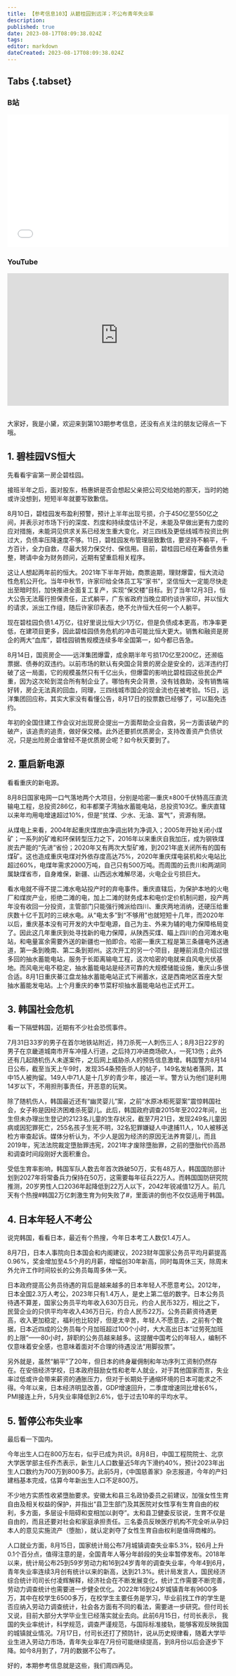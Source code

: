 ```yaml
---
title: 【参考信息103】从碧桂园到远洋；不公布青年失业率
description: 
published: true
date: 2023-08-17T08:09:38.024Z
tags: 
editor: markdown
dateCreated: 2023-08-17T08:09:38.024Z
---
```


## Tabs {.tabset}
### B站
<div style="position: relative; padding: 30% 45%;">
<iframe style="position: absolute; width: 100%; height: 100%; left: 0; top: 0;" src="//player.bilibili.com/player.html?&bvid=BV号&page=1&as_wide=1&high_quality=1&danmaku=1&autoplay=0" scrolling="no" border="0" frameborder="no" framespacing="0" allowfullscreen="true"></iframe>
</div>

### YouTube
<div style="position: relative; padding: 30% 45%;">
<iframe style="position: absolute; top: 0; left: 0; width: 100%; height: 100%;" src="https://www.youtube-nocookie.com/embed/YouTubeVID" title="YouTube video player" frameborder="0" allow="accelerometer; autoplay; clipboard-write; encrypted-media; gyroscope; picture-in-picture" allowfullscreen></iframe>
</div>

## 

大家好，我是小黛，欢迎来到第103期参考信息，还没有点关注的朋友记得点一下哦。

## 1. 碧桂园VS恒大

先看看宇宙第一房企碧桂园。

接班半年之后，面对股东，杨惠妍是否会想起父亲把公司交给她的那天，当时的她或许没想到，短短半年就要写致歉信。

8月10日，碧桂园发布盈利预警，预计上半年出现亏损，介于450亿至550亿之间，并表示对市场下行的深度、烈度和持续度估计不足，未能及早做出更有力度的应对措施，未能洞见供求关系已经发生重大变化，对三四线及更低线城市投资比例过大，负债率压降速度不够。11日，碧桂园发布管理层致歉信，要坚持不躺平，千方百计，全力自救，尽最大努力保交付、保信用。目前，碧桂园已经在筹备债务重整，聘请中金为财务顾问，近期有望重启相关程序。

这让人想起两年前的恒大。2021年下半年开始，商票逾期，理财爆雷，恒大流动性危机公开化。当年中秋节，许家印给全体员工写“家书”，坚信恒大一定能尽快走出至暗时刻，加快推进全面复工复产，实现“保交楼”目标。到了当年12月3日，恒大公告无法履行担保责任，正式躺平，广东省政府当晚立即约谈许家印，并以恒大的请求，派出工作组，随后许家印表态，绝不允许恒大任何一个人躺平。

现在碧桂园负债1.4万亿，往好里说比恒大少1万亿，但是负债成本更高，市净率更低，在建项目更多，因此碧桂园债务危机的冲击可能比恒大更大。销售和融资是房企的两大“血库”，碧桂园销售规模连续多年全国第一，如今都已告急。

8月14日，国资房企——远洋集团爆雷，成余期半年亏损170亿至200亿，还濒临票据、债券的双违约。以前市场的默认有央国企背景的房企是安全的，远洋违约打破了这一局面，它的规模虽然只有千亿出头，但爆雷的影响比碧桂园这些民企严重，因为这次轮到混合所有制企业了。哪怕有央企背景，没有钱救助，没有销售端好转，房企无法真的回血，同理，三四线城市国企的现金流也在被考验。15日，远洋集团回应称，其实大家没有看懂公告，8月17日的投票数已经够了，可以豁免违约。

年初的全国住建工作会议对出现房企提出一方面帮助企业自救，另一方面该破产的破产，该追责的追责，做好保交楼。此外还要抓优质房企，支持改善资产负债状况，只是出险房企谁曾经不是优质房企呢？如今秋天要到了。

## 2. 重启新电源 

看看重庆的新电源。

8月8日国家电网一口气落地两个大项目，分别是哈密—重庆±800千伏特高压直流输电工程，总投资286亿，和丰都栗子湾抽水蓄能电站，总投资103亿。重庆直辖以来年均用电增速超过10%，但是“贫煤、少水、无油、富气”，资源有限。

从煤电上来看，2004年起重庆煤炭由净调出转为净调入；2005年开始关闭小煤矿；一系列的矿难和环保转型压力之下，2016年以来重庆自我加压，成为钢铁煤炭去产能的“先进”省份；2020年又有两次大型矿难，到2021年底关闭所有的国有煤矿。这也造成重庆电煤对外依存度高达75%，2020年重庆煤电装机和火电站比超过60%，电煤年需求2000万吨，自己只有500万吨。而周围的云贵川和两湖同属缺煤省市，自身难保，新疆、山西远水难解尽渴，火电企业亏损巨大。

看水电就不得不提二滩水电站投产时的弃电事件。重庆直辖后，为保护本地的火电厂和煤炭产业，拒绝二滩的电，加上二滩的财务成本和电价定价机制问题，投产两年没有收回一分投资，主管部门只能强行摊派给四川、重庆两地消纳，还硬压给重庆数十亿千瓦时的三峡水电。从“电太多”到“不够用”也就短短十几年，而2020年以后，重庆基本没有可开发的大中型电源，自己为主、外来为辅的电力保障格局变了。因此这几年重庆到处寻找新的电力保障，从陕西买煤、瞄上四川的白河滩水电站，和电量富余需要外送的新疆也一拍即合。哈密—重庆工程是第三条疆电外送通道，第一条到晚南、第二条到郑州。这次开工的另一个项目，是睡前消息介绍过很多回的抽水蓄能电站，服务于长距离输电工程，这次哈密的电就来自风电光伏基地。而风电光电不稳定，抽水蓄能电站是经济可靠的大规模储能设施，重庆山多很合适。8月1日重庆綦江盘龙抽水蓄能电站正式下闸蓄水，这是西南地区首座大型抽水蓄能发电站。上个月重庆的奉节菜籽坝抽水蓄能电站也正式开工。

## 3. 韩国社会危机

看一下隔壁韩国，近期有不少社会恐慌事件。

7月31日33岁的男子在首尔地铁站附近，持刀杀死一人刺伤三人；8月3日22岁的男子在京畿道城南市开车冲撞人行道，之后持刀冲进商场砍人，一死13伤；此外还有几起随机伤人未遂案件，之后网上威胁杀人的预告信息激增。韩国警方8月14日公布，截至当天上午9时，发现354条预告杀人的帖子，149名发帖者落网，其中15人被拘留。149人中71人是十几岁的青少年，接近一半。警方认为他们是利用14岁以下，不用担刑事责任，开恶意的玩笑。

除了随机伤人，韩国最近还有“幽灵婴儿”案，之前“水原冰柜死婴案”震惊韩国社会，女子称是因经济困难杀死婴儿。此后，韩国政府调查2015年至2022年间，出生但未办理出生登记的2123名儿童的生存状况，截至7月21日，发现249名儿童因病或因犯罪死亡，255名孩子生死不明，32名犯罪嫌疑人中逮捕11人，10人被移送检方审查起诉。媒体分析认为，不少人是因为经济的原因无法养育婴儿，而且2019年，宪法法院裁定墮胎罪违宪，2021年才废除墮胎罪，之前的墮胎代价高昂和调查时间段刚好大面积重合。

受低生育率影响，韩国军队人数去年首次跌破50万，实有48万人，韩国国防部计划到2027年将常备兵力保持在50万，这需要每年征兵22万人。而韩国国防研究院推测，20岁男性人口2036年起降低到22万人以下，2042年锐减值12万人。前几天有个热搜#韩国2万亿刺激生育为何失败了#，里面讲的倒也不仅仅适用于韩国。

## 4. 日本年轻人不考公

说完韩国，看看日本，最近有个热搜，今年日本考工人数仅1.4万人。

8月7日，日本人事院向日本国会和内阁建议，2023财年国家公务员平均月薪提高0.96%，奖金增加至4.5个月的月薪，增幅创30年新高，同时每周休三天，除周末外允许工作时间较长的公务员每周多休一天。

日本政府提高公务员待遇的背后是越来越多的日本年轻人不愿意考公。2012年，日本全国2.3万人考公，2023年只有1.4万人，是史上第二低的数字。日本公务员待遇不算差，国家公务员平均年收入630万日元，约合人民币32万，相比之下，民营企业的只供平均年收入436万日元，约合人民币22万。公务员薪资待遇更高，收入更加稳定，福利也比较好，但是太辛苦，年轻人不愿意去，之前有个数据，日本近四成的公务员每个月加班超过100个小时，大大高出日本“过劳死加班的上限”——80小时，辞职的公务员越来越多。这提醒中国考公的年轻人，编制不仅意味着安全感，也意味着面对不合理的待遇没法“用脚投票”。

另外就是，虽然“躺平”了20年，但日本的终身雇佣制和年功序列工资制仍然存在。在安倍经济学校，日本政府鼓励女性和老年人就业，对于其他国家而言，失业率过低或许会带来薪资的通胀压力，但对于长期处于通缩环境的日本可能求之不得。今年以来，日本经济明显改善，GDP增速回升，二季度增速同比增长6%，PMI接连上升，5月失业率降低到2.6%，低于过去10年的平均水平。

## 5. 暂停公布失业率

最后看一下国内。

今年出生人口在800万左右，似乎已成为共识。8月8日，中国工程院院士、北京大学医学部主任乔杰表示，新生儿人口数量近5年内下滑约40%，预计2023年出生人口数约为700万到800多万。此前5月，《中国慈善家》杂志报道，今年的产妇建档基本完成，估算今年新出生人口不足800万。

不少地方实质性收紧墮胎要求。安徽太和县三名政协委员之前建议，加强女性生育自由及相关权益的保护，并指出“县卫生部门及其医院对女性享有生育自由的权利，多方面，多层设卡阻碍和变相加以剥夺”。太和县卫健委反驳说，生育不仅是自由的，而且还要对社会和家庭承担责任。三名委员反映医疗机构不完全听从孕妇本人的意见实施流产（堕胎），就认定剥夺了女性生育自由权利是值得商榷的。

人口就业方面，8月15日，国家统计局公布7月城镇调查失业率5.3%，较6月上升0.1个百分点，值得注意的是，全国青年人等分年龄段的失业率暂停发布。2018年以来，统计局公布25到59岁劳动力和16到24岁青年的调查失业率，今年4到6月，青年失业率连续3月创有统计以来的新高，达到21.3%。统计局发言人，国民经济综合统计司司长付凌辉解释，经济社会在不断发展变化，统计工作需要不断完善，劳动力调查统计也需要进一步健全优化。2022年16到24岁城镇青年有9600多万，其中在校学生6500多万，在校学生主要任务是学习，毕业前找工作的学生是否应纳入劳动力调查统计，社会各方面有不同的看法，需要进一步研究。但付司长又说，目前大部分大学毕业生已经落实就业去向。此前6月15日，付司长表示，
我国的失业率统计，科学规范，调查严谨规范，与国际标准接轨，能够客观反映我国的城镇就业情况。7月17日，付司长还打了预防针，说从历史规律看，随着大学毕业生进入劳动力市场，青年失业率在7月份可能继续提高，到8月份以后会逐步下降。如今8月到了，7月的数据不公布了。

好的，本期参考信息就是这些，我们周四再见。

